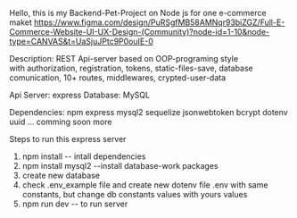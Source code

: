  Hello,  this is my Backend-Pet-Project on Node js for one e-commerce maket 
 https://www.figma.com/design/PuRSgfMB58AMNqr93biZGZ/Full-E-Commerce-Website-UI-UX-Design-(Community)?node-id=1-10&node-type=CANVAS&t=UaSjuJPtc9P0ouIE-0

 Description: REST Api-server based on OOP-programing style  
             with  authorization, registration, tokens, static-files-save,
             database comunication, 10+ routes, middlewares,
             crypted-user-data

Api Server: express
Database: MySQL

Dependencies:
npm 
express
mysql2
sequelize
jsonwebtoken
bcrypt
dotenv
uuid
... comming soon more

Steps to run this express server
1. npm install       -- intall dependencies
2. npm install mysql2   --install database-work packages
3.  create new database 
4. check .env_example file  and create new dotenv file .env with
 same constants, but change db constants values with yours values
5. npm run dev  -- to run server
